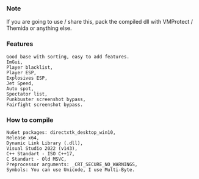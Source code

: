 ### Note
If you are going to use / share this, pack the compiled dll with VMProtect / Themida or anything else.

### Features
```
Good base with sorting, easy to add features.
ImGui,
Player blacklist,
Player ESP,
Explosives ESP,
Jet Speed,
Auto spot,
Spectator list,
Punkbuster screenshot bypass,
Fairfight screenshot bypass.
```

### How to compile
```
NuGet packages: directxtk_desktop_win10,
Release x64,
Dynamic Link Library (.dll),
Visual Studio 2022 (v143),
C++ Standart - ISO C++17,
C Standart - Old MSVC,
Preprocessor arguments: _CRT_SECURE_NO_WARNINGS,
Symbols: You can use Unicode, I use Multi-Byte.
```
